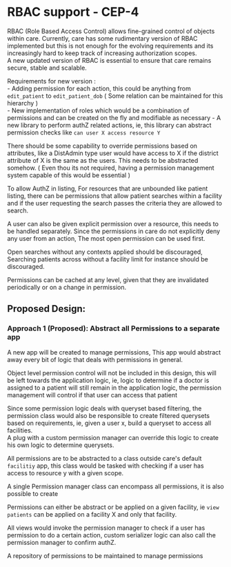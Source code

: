 # RBAC support - CEP-4

RBAC (Role Based Access Control) allows fine-grained control of objects within care. Currently, care has some rudimentary 
version of RBAC implemented but this is not enough for the evolving requirements and its increasingly hard to keep track of 
increasing authorization scopes.  
A new updated version of RBAC is essential to ensure that care remains secure, stable and scalable.  

Requirements for new version :  
    - Adding permission for each action, this could be anything from `edit_patient` to `edit_patient_dob` ( Some relation can be maintained for this hierarchy )  
    - New implementation of roles which would be a combination of permissions and can be created on the fly and modifiable as necessary
    - A new library to perform authZ related actions, ie, this library can abstract permission checks like `can user X access resource Y`  

There should be some capability to override permissions based on attributes, like a DistAdmin type user would have access to X if the district attribute of X is the same as the users. 
This needs to be abstracted somehow. ( Even thou its not required, having a permission management system capable of this would be essential )

To allow AuthZ in listing, For resources that are unbounded like patient listing, there can be permissions that allow patient searches within a facility 
and if the user requesting the search passes the criteria they are allowed to search.

A user can also be given explicit permission over a resource, this needs to be handled separately. Since the permissions in care do not explicitly deny any user from an action, 
The most open permission can be used first.

Open searches without any contexts applied should be discouraged, Searching patients across without a facility limit for instance should be discouraged.

Permissions can be cached at any level, given that they are invalidated periodically or on a change in permission.

## Proposed Design:

### Approach 1 (Proposed): Abstract all Permissions to a separate app

A new app will be created to manage permissions, This app would abstract away every bit of logic that deals with permissions in general.
    
Object level permission control will not be included in this design, this will be left towards the application logic, ie,
logic to determine if a doctor is assigned to a patient will still remain in the application logic, the permission management will control if that user can access that patient

Since some permission logic deals with queryset based filtering, the permission class would also be responsible to create filtered querysets based on requirements, 
ie, given a user x, build a queryset to access all facilities.  
A plug with a custom permission manager can override this logic to create his own logic to determine querysets.  

All permissions are to be abstracted to a class outside care's default `facilitiy` app, this class would be tasked with checking if a user has access to resource y with a given scope.

A single Permission manager class can encompass all permissions, it is also possible to create 

Permissions can either be abstract or be applied on a given facility, ie `view patients` can be applied on a facility X and only that facility. 

All views would invoke the permission manager to check if a user has permission to do a certain action, custom serializer logic can also call the permission manager to confirm authZ.

A repository of permissions to be maintained to manage permissions
